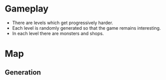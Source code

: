 Gameplay
========

- There are levels which get progressively harder.
- Each level is randomly generated so that the game remains interesting.
- In each level there are monsters and shops.

Map
===

Generation
----------

